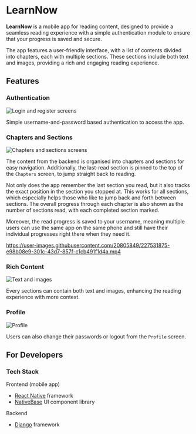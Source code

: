 # LearnNow

**LearnNow** is a mobile app for reading content, designed to provide a seamless reading experience with a simple authentication module to ensure that your progress is saved and secure.

The app features a user-friendly interface, with a list of contents divided into chapters, each with multiple sections. These sections include both text and images, providing a rich and engaging reading experience.

## Features

### Authentication

![Login and register screens](docs/images/auth.png)

Simple username-and-password based authentication to access the app.

### Chapters and Sections

![Chapters and sections screens](docs/images/chapters_sections.png)

The content from the backend is organised into chapters and sections for easy navigation. Additionally, the last-read section is pinned to the top of the `Chapters` screen, to jump straight back to reading.

Not only does the app remember the last section you read, but it also tracks the exact position in the section you stopped at. This works for all sections, which especially helps those who like to jump back and forth between sections. The overall progress through each chapter is also shown as the number of sections read, with each completed section marked.

Moreover, the read progress is saved to your username, meaning multiple users can use the same app on the same phone and still have their individual progresses right there when they need it.


https://user-images.githubusercontent.com/20805849/227531875-e98b08e9-301c-43d7-857f-c1cb491f1d4a.mp4


### Rich Content

![Text and images](docs/images/content.png)

Every sections can contain both text and images, enhancing the reading experience with more context.

### Profile

![Profile](docs/images/profile.png)

Users can also change their passwords or logout from the `Profile` screen.

## For Developers

### Tech Stack

Frontend (mobile app)
* [React Native](https://github.com/facebook/react-native) framework
* [NativeBase](https://github.com/GeekyAnts/NativeBase) UI component library

Backend
* [Django](https://github.com/django/django) framework
